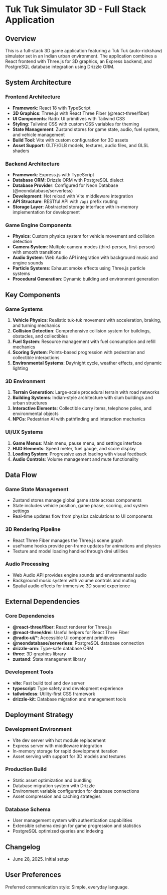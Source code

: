 # Tuk Tuk Simulator 3D - Full Stack Application

## Overview

This is a full-stack 3D game application featuring a Tuk Tuk (auto-rickshaw) simulator set in an Indian urban environment. The application combines a React frontend with Three.js for 3D graphics, an Express backend, and PostgreSQL database integration using Drizzle ORM.

## System Architecture

### Frontend Architecture
- **Framework**: React 18 with TypeScript
- **3D Graphics**: Three.js with React Three Fiber (@react-three/fiber)
- **UI Components**: Radix UI primitives with Tailwind CSS
- **Styling**: Tailwind CSS with custom CSS variables for theming
- **State Management**: Zustand stores for game state, audio, fuel system, and vehicle management
- **Build Tool**: Vite with custom configuration for 3D assets
- **Asset Support**: GLTF/GLB models, textures, audio files, and GLSL shaders

### Backend Architecture
- **Framework**: Express.js with TypeScript
- **Database ORM**: Drizzle ORM with PostgreSQL dialect
- **Database Provider**: Configured for Neon Database (@neondatabase/serverless)
- **Development**: Hot reload with Vite middleware integration
- **API Structure**: RESTful API with `/api` prefix routing
- **Storage Layer**: Abstracted storage interface with in-memory implementation for development

### Game Engine Components
- **Physics**: Custom physics system for vehicle movement and collision detection
- **Camera System**: Multiple camera modes (third-person, first-person) with smooth transitions
- **Audio System**: Web Audio API integration with background music and engine sounds
- **Particle Systems**: Exhaust smoke effects using Three.js particle systems
- **Procedural Generation**: Dynamic building and environment generation

## Key Components

### Game Systems
1. **Vehicle Physics**: Realistic tuk-tuk movement with acceleration, braking, and turning mechanics
2. **Collision Detection**: Comprehensive collision system for buildings, obstacles, and collectibles
3. **Fuel System**: Resource management with fuel consumption and refill mechanics
4. **Scoring System**: Points-based progression with pedestrian and collectible interactions
5. **Environmental Systems**: Day/night cycle, weather effects, and dynamic lighting

### 3D Environment
1. **Terrain Generation**: Large-scale procedural terrain with road networks
2. **Building Systems**: Indian-style architecture with slum buildings and urban structures
3. **Interactive Elements**: Collectible curry items, telephone poles, and environmental objects
4. **NPCs**: Pedestrian AI with pathfinding and interaction mechanics

### UI/UX Systems
1. **Game Menus**: Main menu, pause menu, and settings interface
2. **HUD Elements**: Speed meter, fuel gauge, and score display
3. **Loading System**: Progressive asset loading with visual feedback
4. **Audio Controls**: Volume management and mute functionality

## Data Flow

### Game State Management
- Zustand stores manage global game state across components
- State includes vehicle position, game phase, scoring, and system settings
- Real-time updates flow from physics calculations to UI components

### 3D Rendering Pipeline
- React Three Fiber manages the Three.js scene graph
- useFrame hooks provide per-frame updates for animations and physics
- Texture and model loading handled through drei utilities

### Audio Processing
- Web Audio API provides engine sounds and environmental audio
- Background music system with volume controls and muting
- Spatial audio effects for immersive 3D sound experience

## External Dependencies

### Core Dependencies
- **@react-three/fiber**: React renderer for Three.js
- **@react-three/drei**: Useful helpers for React Three Fiber
- **@radix-ui/***: Accessible UI component primitives
- **@neondatabase/serverless**: PostgreSQL database connection
- **drizzle-orm**: Type-safe database ORM
- **three**: 3D graphics library
- **zustand**: State management library

### Development Tools
- **vite**: Fast build tool and dev server
- **typescript**: Type safety and development experience
- **tailwindcss**: Utility-first CSS framework
- **drizzle-kit**: Database migration and management tools

## Deployment Strategy

### Development Environment
- Vite dev server with hot module replacement
- Express server with middleware integration
- In-memory storage for rapid development iteration
- Asset serving with support for 3D models and textures

### Production Build
- Static asset optimization and bundling
- Database migration system with Drizzle
- Environment variable configuration for database connections
- Asset compression and caching strategies

### Database Schema
- User management system with authentication capabilities
- Extensible schema design for game progression and statistics
- PostgreSQL optimized queries and indexing

## Changelog
- June 28, 2025. Initial setup

## User Preferences

Preferred communication style: Simple, everyday language.